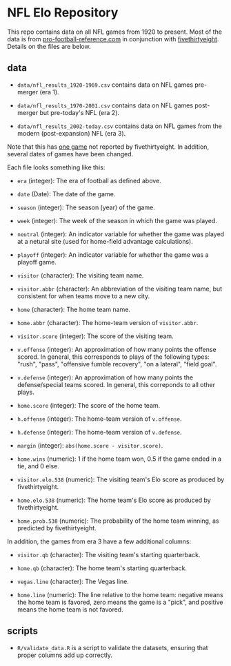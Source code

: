 
# NFL Elo Repository

This repo contains data on all NFL games from 1920 to present. Most of the data is from
[pro-football-reference.com](https://www.pro-football-reference.com) in conjunction with
[fivethirtyeight](https://github.com/fivethirtyeight/data/tree/master/nfl-elo).
Details on the files are below.

## data

- `data/nfl_results_1920-1969.csv` contains data on NFL games pre-merger (era 1).
    
- `data/nfl_results_1970-2001.csv` contains data on NFL games post-merger but pre-today's NFL (era 2).

- `data/nfl_results_2002-today.csv` contains data on NFL games from the modern (post-expansion) NFL (era 3).

Note that this has [one game](https://www.pro-football-reference.com/boxscores/192912140fyj.htm)
not reported by fivethirtyeight. In addition, several dates of games have been changed.


Each file looks something like this:

- `era` (integer): The era of football as defined above.

- `date` (Date): The date of the game.

- `season` (integer): The season (year) of the game.

- `week` (integer): The week of the season in which the game was played.

- `neutral` (integer): An indicator variable for whether the game was played at a netural site
  (used for home-field advantage calculations).
  
- `playoff` (integer): An indicator variable for whether the game was a playoff game.

- `visitor` (character): The visiting team name.

- `visitor.abbr` (character): An abbreviation of the visiting team name, but consistent for when teams
  move to a new city.
  
- `home` (character): The home team name.

- `home.abbr` (character): The home-team version of `visitor.abbr`.

- `visitor.score` (integer): The score of the visiting team.

- `v.offense` (integer): An approximation of how many points the offense scored.
  In general, this corresponds to plays of the following types:
  "rush", "pass", "offensive fumble recovery", "on a lateral", "field goal".
  
- `v.defense` (integer): An approximation of how many points the defense/special teams scored.
  In general, this correponds to all other plays.
  
- `home.score` (integer): The score of the home team.

- `h.offense` (integer): The home-team version of `v.offense`.

- `h.defense` (integer): The home-team version of `v.defense`.

- `margin` (integer): `abs(home.score - visitor.score)`.

- `home.wins` (numeric): 1 if the home team won, 0.5 if the game ended in a tie, and 0 else.

- `visitor.elo.538` (numeric): The visiting team's Elo score as produced by fivethirtyeight.

- `home.elo.538` (numeric): The home team's Elo score as produced by fivethirtyeight.

- `home.prob.538` (numeric): The probability of the home team winning, as predicted by fivethirtyeight.

In addition, the games from era 3 have a few additional columns:

- `visitor.qb` (character): The visiting team's starting quarterback.

- `home.qb` (character): The home team's starting quarterback.

- `vegas.line` (character): The Vegas line.

- `home.line` (numeric): The line relative to the home team: negative means the home team is favored, zero
  means the game is a "pick", and positive means the home team is not favored.

## scripts

- `R/validate_data.R` is a script to validate the datasets, ensuring that proper columns
  add up correctly.
